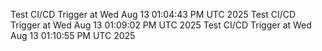 Test CI/CD Trigger at Wed Aug 13 01:04:43 PM UTC 2025
Test CI/CD Trigger at Wed Aug 13 01:09:02 PM UTC 2025
Test CI/CD Trigger at Wed Aug 13 01:10:55 PM UTC 2025

